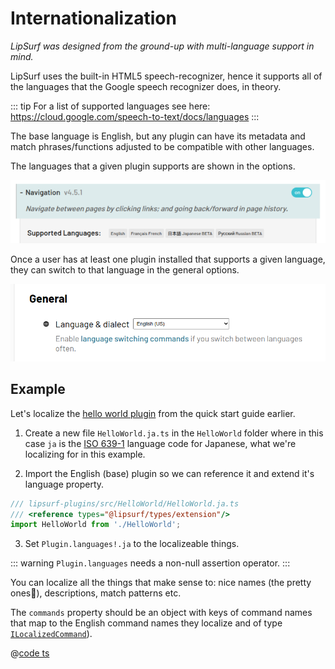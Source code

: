 # Internationalization

_LipSurf was designed from the ground-up with multi-language support in mind._


LipSurf uses the built-in HTML5 speech-recognizer, hence it supports all of the languages that
the Google speech recognizer does, in theory.

::: tip
For a list of supported languages see here: <https://cloud.google.com/speech-to-text/docs/languages>
:::

The base language is English, but any plugin can have its metadata and match phrases/functions adjusted to be compatible with other languages.

The languages that a given plugin supports are shown in the options.

![Screenshot of plugin's supported languages](./assets/img/plugin-supported-langs.png)

Once a user has at least one plugin installed that supports a given language, they can switch to that language in the general options.

![Screenshot of language selection in the options](./assets/img/lang-option.png)

## Example
Let's localize the [hello world plugin](/quick-start.md#hello-world-plugin) from the quick start guide earlier.

 1. Create a new file `HelloWorld.ja.ts` in the `HelloWorld` folder where in this case `ja` is the [ISO 639-1](https://en.wikipedia.org/wiki/List_of_ISO_639-1_codes) language code for Japanese, what we're localizing for in this example.

 2. Import the English (base) plugin so we can reference it and extend it's language property.

 ```ts
 /// lipsurf-plugins/src/HelloWorld/HelloWorld.ja.ts
 /// <reference types="@lipsurf/types/extension"/>
 import HelloWorld from './HelloWorld';
 ```

  3. Set `Plugin.languages!.ja` to the localizeable things.

::: warning
`Plugin.languages` needs a non-null assertion operator.
:::

  You can localize all the things that make sense to: nice names (the pretty ones🌼), descriptions, match patterns etc.

  The `commands` property should be an object with keys of command names that map to the English command names they localize and of type [`ILocalizedCommand`](/api-reference/command.md#ilocalizedcommand)).

@[code ts](./assets/HelloWorld.ja.ts)
